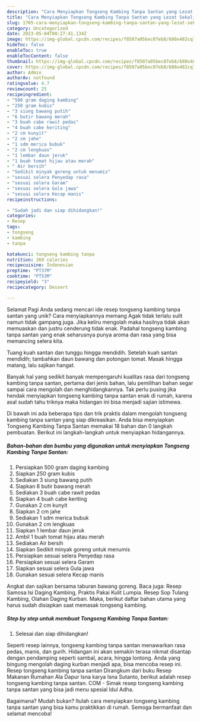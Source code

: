 ```yaml
---
description: "Cara Menyiapkan Tongseng Kambing Tanpa Santan yang Lezat Sekali, Lezat"
title: "Cara Menyiapkan Tongseng Kambing Tanpa Santan yang Lezat Sekali, Lezat"
slug: 1705-cara-menyiapkan-tongseng-kambing-tanpa-santan-yang-lezat-sekali-lezat
category: Uncategorized
date: 2023-05-04T00:27:41.134Z
image: https://img-global.cpcdn.com/recipes/f8507a05bec07eb8/680x482cq70/tongseng-kambing-tanpa-santan-foto-resep-utama.jpg
hideToc: false
enableToc: true
enableTocContent: false
thumbnail: https://img-global.cpcdn.com/recipes/f8507a05bec07eb8/680x482cq70/tongseng-kambing-tanpa-santan-foto-resep-utama.jpg
cover: https://img-global.cpcdn.com/recipes/f8507a05bec07eb8/680x482cq70/tongseng-kambing-tanpa-santan-foto-resep-utama.jpg
author: Admin
authorAv: notfound
ratingvalue: 4.7
reviewcount: 25
recipeingredient:
- "500 gram daging kambing"
- "250 gram kubis"
- "3 siung bawang putih"
- "6 butir bawang merah"
- "3 buah cabe rawit pedas"
- "4 buah cabe keriting"
- "2 cm kunyit"
- "2 cm jahe"
- "1 sdm merica bubuk"
- "2 cm lengkuas"
- "1 lembar daun jeruk"
- "1 buah tomat hijau atau merah"
- " Air bersih"
- "Sedikit minyak goreng untuk menumis"
- "sesuai selera Penyedap rasa"
- "sesuai selera Garam"
- "sesuai selera Gula jawa"
- "sesuai selera Kecap manis"
recipeinstructions:

- "Sudah jadi dan siap dihidangkan!"
categories:
- Resep
tags:
- tongseng
- kambing
- tanpa

katakunci: tongseng kambing tanpa 
nutrition: 269 calories
recipecuisine: Indonesian
preptime: "PT37M"
cooktime: "PT53M"
recipeyield: "3"
recipecategory: Dessert

---
```



Selamat Pagi Anda sedang mencari ide resep tongseng kambing tanpa santan yang unik? Cara menyiapkannya memang Agak tidak terlalu sulit namun tidak gampang juga. Jika keliru mengolah maka hasilnya tidak akan memuaskan dan justru cenderung tidak enak. Padahal tongseng kambing tanpa santan yang enak seharusnya punya aroma dan rasa yang bisa memancing selera kita.


Tuang kuah santan dan tunggu hingga mendidih. Setelah kuah santan mendidih; tambahkan daun bawang dan potongan tomat. Masak hingga matang, lalu sajikan hangat.

Banyak hal yang sedikit banyak mempengaruhi kualitas rasa dari tongseng kambing tanpa santan, pertama dari jenis bahan, lalu pemilihan bahan segar sampai cara mengolah dan menghidangkannya. Tak perlu pusing jika hendak menyiapkan tongseng kambing tanpa santan enak di rumah, karena asal sudah tahu triknya maka hidangan ini bisa menjadi sajian istimewa.


Di bawah ini ada beberapa tips dan trik praktis dalam mengolah tongseng kambing tanpa santan yang siap dikreasikan. Anda bisa menyiapkan Tongseng Kambing Tanpa Santan memakai 18 bahan dan 0 langkah pembuatan. Berikut ini langkah-langkah untuk menyiapkan hidangannya.

<!--inarticleads1-->

##### Bahan-bahan dan bumbu yang digunakan untuk menyiapkan Tongseng Kambing Tanpa Santan:

1. Persiapkan 500 gram daging kambing
1. Siapkan 250 gram kubis
1. Sediakan 3 siung bawang putih
1. Siapkan 6 butir bawang merah
1. Sediakan 3 buah cabe rawit pedas
1. Siapkan 4 buah cabe keriting
1. Gunakan 2 cm kunyit
1. Siapkan 2 cm jahe
1. Sediakan 1 sdm merica bubuk
1. Gunakan 2 cm lengkuas
1. Siapkan 1 lembar daun jeruk
1. Ambil 1 buah tomat hijau atau merah
1. Sediakan  Air bersih
1. Siapkan Sedikit minyak goreng untuk menumis
1. Persiapkan sesuai selera Penyedap rasa
1. Persiapkan sesuai selera Garam
1. Siapkan sesuai selera Gula jawa
1. Gunakan sesuai selera Kecap manis


Angkat dan sajikan bersama taburan bawang goreng. Baca juga: Resep Samosa Isi Daging Kambing, Praktis Pakai Kulit Lumpia. Resep Sop Tulang Kambing, Olahan Daging Kurban. Maka, berikut daftar bahan utama yang harus sudah disiapkan saat memasak tongseng kambing. 

<!--inarticleads2-->

##### Step by step untuk membuat Tongseng Kambing Tanpa Santan:


1. Selesai dan siap dihidangkan!

Seperti resep lainnya, tongseng kambing tanpa santan menawarkan rasa pedas, manis, dan gurih. Hidangan ini akan semakin terasa nikmat disantap dengan pendamping seperti sambal, acara, hingga lontong. Anda yang bingung mengolah daging kurban menjadi apa, bisa mencoba resep ini. Resep tongseng kambing tanpa santan Dirangkum dari buku Resep Makanan Rumahan Ala Dapur Isna karya Isna Sutanto, berikut adalah resep tongseng kambing tanpa santan. COM - Simak resep tongseng kambing tanpa santan yang bisa jadi menu spesial Idul Adha. 

Bagaimana? Mudah bukan? Itulah cara menyiapkan tongseng kambing tanpa santan yang bisa kamu praktikkan di rumah. Semoga bermanfaat dan selamat mencoba!
